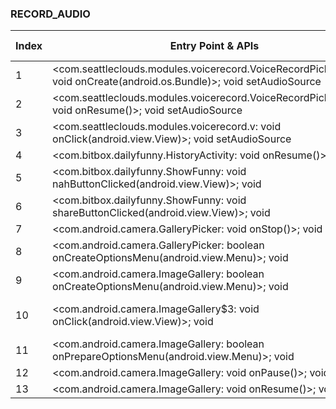 ### RECORD_AUDIO
| Index | Entry Point & APIs | Screen shot | Resource id | Label |
| ------------- | ------------- | ------------- |-------------|-------------|
| 1 | <com.seattleclouds.modules.voicerecord.VoiceRecordPickerActivity: void onCreate(android.os.Bundle)>; void setAudioSource | ![](D:\COSMOS\output\py\Play_win8\COMICS\co.uk.stockphtos.weapons\com.seattleclouds.modules.voicerecord.VoiceRecordPickerActivity.png) |  | T |
| 2 | <com.seattleclouds.modules.voicerecord.VoiceRecordPickerActivity: void onResume()>; void setAudioSource | ![](D:\COSMOS\output\py\Play_win8\COMICS\co.uk.stockphtos.weapons\com.seattleclouds.modules.voicerecord.VoiceRecordPickerActivity.png) |  | T |
| 3 | <com.seattleclouds.modules.voicerecord.v: void onClick(android.view.View)>; void setAudioSource | ![](D:\COSMOS\output\py\Play_win8\COMICS\co.uk.stockphtos.weapons\com.seattleclouds.modules.voicerecord.VoiceRecordPickerActivity.png) |  | T |
| 4 | <com.bitbox.dailyfunny.HistoryActivity: void onResume()>; void <init> | ![](D:\COSMOS\output\py\Play_win8\COMICS\com.bitbox.dailyfunny\com.bitbox.dailyfunny.HistoryActivity.png) |  |  F|
| 5 | <com.bitbox.dailyfunny.ShowFunny: void nahButtonClicked(android.view.View)>; void <init> | ![](D:\COSMOS\output\py\Play_win8\COMICS\com.bitbox.dailyfunny\com.bitbox.dailyfunny.ShowFunny.png) |  | F |
| 6 | <com.bitbox.dailyfunny.ShowFunny: void shareButtonClicked(android.view.View)>; void <init> | ![](D:\COSMOS\output\py\Play_win8\COMICS\com.bitbox.dailyfunny\com.bitbox.dailyfunny.ShowFunny.png) |  | F |
| 7 | <com.android.camera.GalleryPicker: void onStop()>; void <init> | ![](D:\COSMOS\output\py\Play_win8\COMICS\com.workshophk.t2rcmecy00\com.android.camera.GalleryPicker.png) |  | F |
| 8 | <com.android.camera.GalleryPicker: boolean onCreateOptionsMenu(android.view.Menu)>; void <init> | ![](D:\COSMOS\output\py\Play_win8\COMICS\com.workshophk.t2rcmecy00\com.android.camera.GalleryPicker.png) |  | F |
| 9 | <com.android.camera.ImageGallery: boolean onCreateOptionsMenu(android.view.Menu)>; void <init> | ![](D:\COSMOS\output\py\Play_win8\COMICS\com.workshophk.t2rcmecy00\com.android.camera.ImageGallery.png) |  | |
| 10 | <com.android.camera.ImageGallery$3: void onClick(android.view.View)>; void <init> | ![](D:\COSMOS\output\py\Play_win8\COMICS\com.workshophk.t2rcmecy00\com.android.camera.ImageGallery.png) | {'2131230841': <sensitive_component.SensitiveComponent.SensitiveView object at 0x000001AB4A4100B8>} | |
| 11 | <com.android.camera.ImageGallery: boolean onPrepareOptionsMenu(android.view.Menu)>; void <init> | ![](D:\COSMOS\output\py\Play_win8\COMICS\com.workshophk.t2rcmecy00\com.android.camera.ImageGallery.png) |  | |
| 12 | <com.android.camera.ImageGallery: void onPause()>; void <init> | ![](D:\COSMOS\output\py\Play_win8\COMICS\com.workshophk.t2rcmecy00\com.android.camera.ImageGallery.png) |  | |
| 13 | <com.android.camera.ImageGallery: void onResume()>; void <init> | ![](D:\COSMOS\output\py\Play_win8\COMICS\com.workshophk.t2rcmecy00\com.android.camera.ImageGallery.png) |  | |
